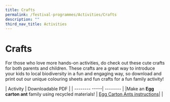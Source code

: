 ```yaml
---
title: Crafts
permalink: /festival-programmes/Activities/Crafts
description: ""
third_nav_title: Activities
---
```

# **Crafts**
For those who love more hands-on activities, do check out these cute crafts for both parents and children. These crafts are a great way to introduce your kids to local biodiversity in a fun and engaging way, so download and print out our unique colouring sheets and fun crafts for a fun family activity!



| Activity        | Downloadable PDF |
| -------- -----| -------- | 
|Make an **Egg carton ant** family using recycled materials! | [Egg Carton Ants instructions](/files/Crafts/Egg%20Carton%20Ants%20new.pdf)|
|

